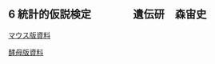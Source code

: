 ## 6 統計的仮説検定　　　　遺伝研　森宙史

[マウス版資料](https://github.com/genome-sci/python_bioinfo_2022/blob/master/6/StatisticalHypothesisTesting2022.2.ipynb)

[酵母版資料](https://github.com/genome-sci/python_bioinfo_2022/blob/master/6/StatisticalHypothesisTesting2022.ipynb)
